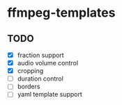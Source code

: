 # ffmpeg-templates

## TODO
- [X] fraction support
- [X] audio volume control
- [X] cropping
- [ ] duration control
- [ ] borders
- [ ] yaml template support
